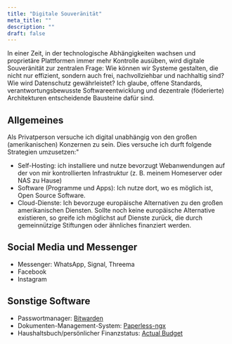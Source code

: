 ```yaml
---
title: "Digitale Souveränität"
meta_title: ""
description: ""
draft: false
---
```


In einer Zeit, in der technologische Abhängigkeiten wachsen und proprietäre Plattformen immer mehr Kontrolle ausüben, wird digitale Souveränität zur zentralen Frage:
Wie können wir Systeme gestalten, die nicht nur effizient, sondern auch frei, nachvollziehbar und nachhaltig sind? Wie wird Datenschutz gewährleistet?
Ich glaube, offene Standards, verantwortungsbewusste Softwareentwicklung und dezentrale (föderierte) Architekturen entscheidende Bausteine dafür sind.

<!-- {{< toc >}} -->

## Allgemeines

Als Privatperson versuche ich digital unabhängig von den großen (amerikanischen) Konzernen zu sein. Dies versuche ich durft folgende Strategien umzusetzen:"
* Self-Hosting: ich installiere und nutze bevorzugt Webanwendungen auf der von mir kontrollierten Infrastruktur (z. B. meinem Homeserver oder NAS zu Hause)
* Software (Programme und Apps): Ich nutze dort, wo es möglich ist, Open Source Software.
* Cloud-Dienste: Ich bevorzuge europäische Alternativen zu den großen amerikanischen Diensten. Sollte noch keine europäische Alternative existieren, so greife ich möglichst auf Dienste zurück, die durch gemeinnützige Stiftungen oder ähnliches finanziert werden.

## Social Media und Messenger

* Messenger: WhatsApp, Signal, Threema 
* Facebook
* Instagram

## Sonstige Software

* Passwortmanager: [Bitwarden](https://bitwarden.com)
* Dokumenten-Management-System: [Paperless-ngx](https://docs.paperless-ngx.com/)
* Haushaltsbuch/persönlicher Finanzstatus: [Actual Budget](https://actualbudget.org/)
